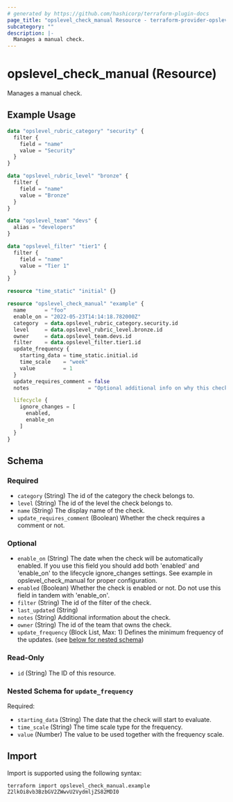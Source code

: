```yaml
---
# generated by https://github.com/hashicorp/terraform-plugin-docs
page_title: "opslevel_check_manual Resource - terraform-provider-opslevel"
subcategory: ""
description: |-
  Manages a manual check.
---
```


# opslevel_check_manual (Resource)

Manages a manual check.

## Example Usage

```terraform
data "opslevel_rubric_category" "security" {
  filter {
    field = "name"
    value = "Security"
  }
}

data "opslevel_rubric_level" "bronze" {
  filter {
    field = "name"
    value = "Bronze"
  }
}

data "opslevel_team" "devs" {
  alias = "developers"
}

data "opslevel_filter" "tier1" {
  filter {
    field = "name"
    value = "Tier 1"
  }
}

resource "time_static" "initial" {}

resource "opslevel_check_manual" "example" {
  name      = "foo"
  enable_on = "2022-05-23T14:14:18.782000Z"
  category  = data.opslevel_rubric_category.security.id
  level     = data.opslevel_rubric_level.bronze.id
  owner     = data.opslevel_team.devs.id
  filter    = data.opslevel_filter.tier1.id
  update_frequency {
    starting_data = time_static.initial.id
    time_scale    = "week"
    value         = 1
  }
  update_requires_comment = false
  notes                   = "Optional additional info on why this check is run or how to fix it"

  lifecycle {
    ignore_changes = [
      enabled,
      enable_on
    ]
  }
}
```

<!-- schema generated by tfplugindocs -->
## Schema

### Required

- `category` (String) The id of the category the check belongs to.
- `level` (String) The id of the level the check belongs to.
- `name` (String) The display name of the check.
- `update_requires_comment` (Boolean) Whether the check requires a comment or not.

### Optional

- `enable_on` (String) The date when the check will be automatically enabled.
If you use this field you should add both 'enabled' and 'enable_on' to the lifecycle ignore_changes settings.
See example in opslevel_check_manual for proper configuration.
- `enabled` (Boolean) Whether the check is enabled or not.  Do not use this field in tandem with 'enable_on'.
- `filter` (String) The id of the filter of the check.
- `last_updated` (String)
- `notes` (String) Additional information about the check.
- `owner` (String) The id of the team that owns the check.
- `update_frequency` (Block List, Max: 1) Defines the minimum frequency of the updates. (see [below for nested schema](#nestedblock--update_frequency))

### Read-Only

- `id` (String) The ID of this resource.

<a id="nestedblock--update_frequency"></a>
### Nested Schema for `update_frequency`

Required:

- `starting_data` (String) The date that the check will start to evaluate.
- `time_scale` (String) The time scale type for the frequency.
- `value` (Number) The value to be used together with the frequency scale.

## Import

Import is supported using the following syntax:

```shell
terraform import opslevel_check_manual.example Z2lkOi8vb3BzbGV2ZWwvU2VydmljZS82MDI0
```

